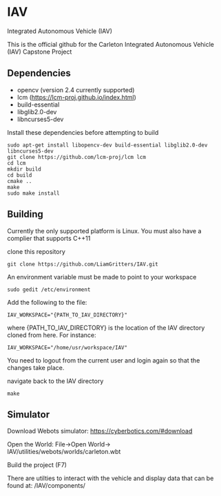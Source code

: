 # IAV
Integrated Autonomous Vehicle (IAV)

This is the official github for the Carleton Integrated Autonomous Vehicle (IAV) Capstone Project

## Dependencies 
- opencv (version 2.4 currently supported)
- lcm (https://lcm-proj.github.io/index.html)
- build-essential
- libglib2.0-dev
- libncurses5-dev

Install these dependencies before attempting to build 
```
sudo apt-get install libopencv-dev build-essential libglib2.0-dev libncurses5-dev
git clone https://github.com/lcm-proj/lcm lcm
cd lcm
mkdir build
cd build
cmake ..
make
sudo make install
```

## Building 
Currently the only supported platform is Linux. You must also have a complier that supports C++11

clone this repository  
```
git clone https://github.com/LiamGritters/IAV.git
```

An environment variable must be made to point to your workspace 
```
sudo gedit /etc/environment
```
Add the following to the file:
```
IAV_WORKSPACE="{PATH_TO_IAV_DIRECTORY}"
```
where {PATH_TO_IAV_DIRECTORY} is the location of the IAV directory cloned from here. 
For instance: 
```
IAV_WORKSPACE="/home/usr/workspace/IAV"
```
You need to logout from the current user and login again so that the changes take place.

navigate back to the IAV directory 
```
make
```

## Simulator
Download Webots simulator: https://cyberbotics.com/#download

Open the World: File->Open World-> IAV/utilities/webots/worlds/carleton.wbt

Build the project (F7)

There are utilties to interact with the vehicle and display data that can be found at: /IAV/components/ 



